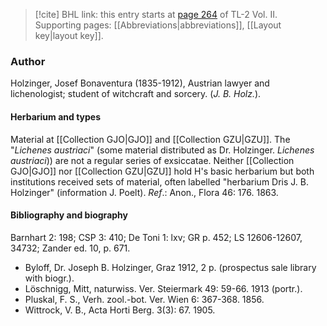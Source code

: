 > [!cite] BHL link: this entry starts at [page 264](https://www.biodiversitylibrary.org/item/103253#page/290/mode/1up) of TL-2 Vol. II.
> Supporting pages: [[Abbreviations|abbreviations]], [[Layout key|layout key]].

### Author

Holzinger, Josef Bonaventura (1835-1912), Austrian lawyer and lichenologist; student of witchcraft and sorcery. (*J. B. Holz.*).

#### Herbarium and types

Material at [[Collection GJO|GJO]] and [[Collection GZU|GZU]]. The "*Lichenes austriaci*" (some material distributed as Dr. Holzinger. *Lichenes austriaci*)) are not a regular series of exsiccatae. Neither [[Collection GJO|GJO]] nor [[Collection GZU|GZU]] hold H's basic herbarium but both institutions received sets of material, often labelled "herbarium Dris J. B. Holzinger" (information J. Poelt).
*Ref*.: Anon., Flora 46: 176. 1863.

#### Bibliography and biography

Barnhart 2: 198; CSP 3: 410; De Toni 1: lxv; GR p. 452; LS 12606-12607, 34732; Zander ed. 10, p. 671.
- Byloff, Dr. Joseph B. Holzinger, Graz 1912, 2 p. (prospectus sale library with biogr.).
- Löschnigg, Mitt, naturwiss. Ver. Steiermark 49: 59-66. 1913 (portr.).
- Pluskal, F. S., Verh. zool.-bot. Ver. Wien 6: 367-368. 1856.
- Wittrock, V. B., Acta Horti Berg. 3(3): 67. 1905.

